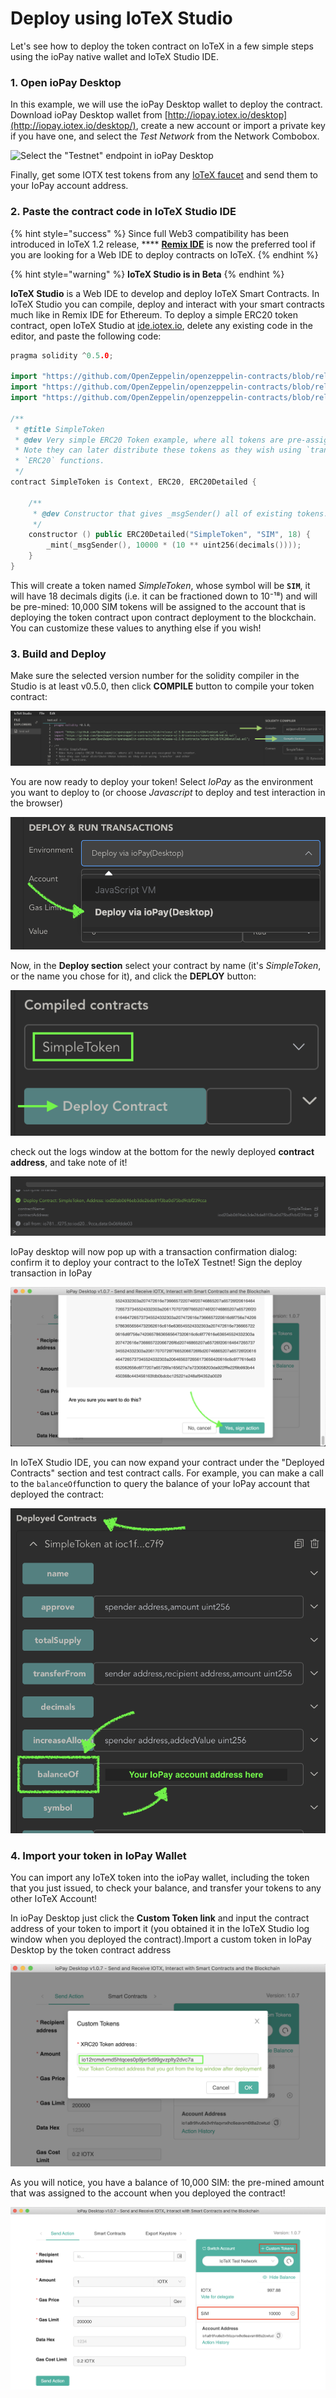 # Deploy using IoTeX Studio

Let's see how to deploy the token contract on IoTeX in a few simple steps using the ioPay native wallet and IoTeX Studio IDE.

### 1. Open ioPay Desktop

In this example, we will use the ioPay Desktop wallet to deploy the contract. Download ioPay Desktop wallet from [http://iopay.iotex.io/desktop](http://iopay.iotex.io/desktop/), create a new account or import a private key if you have one, and select the _Test Network_ from the Network Combobox.

![Select the "Testnet" endpoint in ioPay Desktop ](http://docs-old.iotex.io/img/developer/iopay-testnet.png)

Finally, get some IOTX test tokens from any [IoTeX faucet](../../get-started/iotx-faucets/) and send them to your IoPay account address.

### 2. Paste the contract code in IoTeX Studio IDE

{% hint style="success" %}
Since full Web3 compatibility has been introduced in IoTeX 1.2 release, **** [**Remix IDE**](https://remix.ethereum.org) is now the preferred tool if you are looking for a Web IDE to deploy contracts on IoTeX.
{% endhint %}

{% hint style="warning" %}
**IoTeX Studio is in Beta**
{% endhint %}

**IoTeX Studio** is a Web IDE to develop and deploy IoTeX Smart Contracts. In IoTeX Studio you can compile, deploy and interact with your smart contracts much like in Remix IDE for Ethereum. To deploy a simple ERC20 token contract, open IoTeX Studio at [ide.iotex.io](https://ide.iotex.io), delete any existing code in the editor, and paste the following code:

```cpp
pragma solidity ^0.5.0;

import "https://github.com/OpenZeppelin/openzeppelin-contracts/blob/release-v2.5.0/contracts/GSN/Context.sol";
import "https://github.com/OpenZeppelin/openzeppelin-contracts/blob/release-v2.5.0/contracts/token/ERC20/ERC20.sol";
import "https://github.com/OpenZeppelin/openzeppelin-contracts/blob/release-v2.5.0/contracts/token/ERC20/ERC20Detailed.sol";

/**
 * @title SimpleToken
 * @dev Very simple ERC20 Token example, where all tokens are pre-assigned to the creator.
 * Note they can later distribute these tokens as they wish using `transfer` and other
 * `ERC20` functions.
 */
contract SimpleToken is Context, ERC20, ERC20Detailed {

    /**
     * @dev Constructor that gives _msgSender() all of existing tokens.
     */
    constructor () public ERC20Detailed("SimpleToken", "SIM", 18) {
        _mint(_msgSender(), 10000 * (10 ** uint256(decimals())));
    }
}

```

This will create a token named _SimpleToken_, whose symbol will be **`SIM`**, it will have 18 decimals digits (i.e. it can be fractioned down to 10​⁻¹⁸​) and will be pre-mined: 10,000 SIM tokens will be assigned to the account that is deploying the token contract upon contract deployment to the blockchain. You can customize these values to anything else if you wish!

### 3. Build and Deploy

Make sure the selected version number for the solidity compiler in the Studio is at least v0.5.0, then click **COMPILE** button to compile your token contract:

![Select compiler version then click COMPILE](<../../.gitbook/assets/image (38).png>)

You are now ready to deploy your token! Select _IoPay_ as the environment you want to deploy to (or choose _Javascript_ to deploy and test interaction in the browser)

![Select IoPay as the deploy environment](<../../.gitbook/assets/image (39).png>)

Now, in the **Deploy section** select your contract by name (it's _SimpleToken_, or the name you chose for it), and click the **DEPLOY** button:

![Select the token contract and click DEPLOY](<../../.gitbook/assets/image (40).png>)

check out the logs window at the bottom for the newly deployed **contract address**, and take note of it!

![Select the contract to deploy then click DEPLOY](<../../.gitbook/assets/image (41).png>)

IoPay desktop will now pop up with a transaction confirmation dialog: confirm it to deploy your contract to the IoTeX Testnet! Sign the deploy transaction in IoPay

![Sign the deploy transaction in IoPay](<../../.gitbook/assets/image (42).png>)

In IoTeX Studio IDE, you can now expand your contract under the "Deployed Contracts" section and test contract calls. For example, you can make a call to the `balanceOf`function to query the balance of your IoPay account that deployed the contract:

![Check the balance of the contract owner account](<../../.gitbook/assets/image (43).png>)

### 4. Import your token in IoPay Wallet

You can import any IoTeX token into the ioPay wallet, including the token that you just issued, to check your balance, and transfer your tokens to any other IoTeX Account!

In ioPay Desktop just click the **Custom Token link** and input the contract address of your token to import it (you obtained it in the IoTeX Studio log window when you deployed the contract).Import a custom token in IoPay Desktop by the token contract address

![port a custom token in IoPay Desktop by the token contract address](<../../.gitbook/assets/image (44).png>)

As you will notice, you have a balance of 10,000 SIM: the pre-mined amount that was assigned to the account when you deployed the contract!

![Custom token imported in ioPay](<../../.gitbook/assets/iopay-custom-tokens (1).png>)
